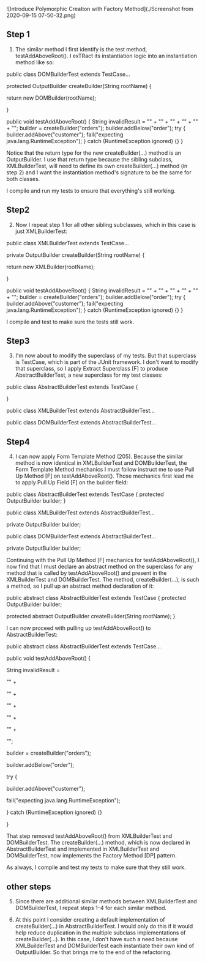 ![Introduce Polymorphic Creation with Factory Method](./Screenshot from 2020-09-15 07-50-32.png)

## Step 1
1. The similar method I first identify is the test method, testAddAboveRoot(). I exTRact its instantiation logic into an instantiation method like so:

public class DOMBuilderTest extends TestCase...
  
protected OutputBuilder createBuilder(String rootName) {
    
return new DOMBuilder(rootName);
  
}

  public void testAddAboveRoot() {
    String invalidResult =
    "<orders>" +
      "<order>" +
      "</order>" +
    "</orders>" +
    "<customer>" +
    "</customer>";
    builder = 
createBuilder("orders");
    builder.addBelow("order");
    try {
      builder.addAbove("customer");
      fail("expecting java.lang.RuntimeException");
    } catch (RuntimeException ignored) {}
  }

Notice that the return type for the new createBuilder(…) method is an OutputBuilder. I use that return type because the sibling subclass, XMLBuilderTest, will need to define its own createBuilder(…) method (in step 2) and I want the instantiation method's signature to be the same for both classes.

I compile and run my tests to ensure that everything's still working.

## Step2
2. Now I repeat step 1 for all other sibling subclasses, which in this case is just XMLBuilderTest:

public class XMLBuilderTest extends TestCase...
  
private OutputBuilder createBuilder(String rootName) {
    
return new XMLBuilder(rootName);
  
}

  public void testAddAboveRoot() {
    String invalidResult =
    "<orders>" +
      "<order>" +
      "</order>" +
    "</orders>" +
    "<customer>" +
    "</customer>";
    builder = 
createBuilder("orders");
    builder.addBelow("order");
    try {
      builder.addAbove("customer");
      fail("expecting java.lang.RuntimeException");
    } catch (RuntimeException ignored) {}
  }

I compile and test to make sure the tests still work.

## Step3
3. I'm now about to modify the superclass of my tests. But that superclass is TestCase, which is part of the JUnit framework. I don't want to modify that superclass, so I apply Extract Superclass [F] to produce AbstractBuilderTest, a new superclass for my test classes:



public class AbstractBuilderTest extends TestCase {

}

public class XMLBuilderTest 
extends AbstractBuilderTest...

public class DOMBuilderTest 
extends AbstractBuilderTest...

## Step4
4. I can now apply Form Template Method (205). Because the similar method is now identical in XMLBuilderTest and DOMBuilderTest, the Form Template Method mechanics I must follow instruct me to use Pull Up Method [F] on testAddAboveRoot(). Those mechanics first lead me to apply Pull Up Field [F] on the builder field:

public class AbstractBuilderTest extends TestCase {
  protected OutputBuilder builder;
}

public class XMLBuilderTest extends AbstractBuilderTest...
  

private OutputBuilder builder;

public class DOMBuilderTest extends AbstractBuilderTest...
  

private OutputBuilder builder;


Continuing with the Pull Up Method [F] mechanics for testAddAboveRoot(), I now find that I must declare an abstract method on the superclass for any method that is called by testAddAboveRoot() and present in the XMLBuilderTest and DOMBuilderTest. The method, createBuilder(…), is such a method, so I pull up an abstract method declaration of it:

public 
abstract class AbstractBuilderTest extends TestCase {
  protected OutputBuilder builder;

  
protected abstract OutputBuilder createBuilder(String rootName);
}

I can now proceed with pulling up testAddAboveRoot() to AbstractBuilderTest:

public abstract class AbstractBuilderTest extends TestCase...
  
public void testAddAboveRoot() {
    
String invalidResult =
    
"<orders>" +
      
"<order>" +
      
"</order>" +
    
"</orders>" +
    
"<customer>" +
    
"</customer>";
    
builder = createBuilder("orders");
    
builder.addBelow("order");
    
try {
      
builder.addAbove("customer");
      
fail("expecting java.lang.RuntimeException");
    
} catch (RuntimeException ignored) {}
  
}


That step removed testAddAboveRoot() from XMLBuilderTest and DOMBuilderTest. The createBuilder(…) method, which is now declared in AbstractBuilderTest and implemented in XMLBuilderTest and DOMBuilderTest, now implements the Factory Method [DP] pattern.

As always, I compile and test my tests to make sure that they still work.

## other steps
5. Since there are additional similar methods between XMLBuilderTest and DOMBuilderTest, I repeat steps 1–4 for each similar method.

6. At this point I consider creating a default implementation of createBuilder(…) in AbstractBuilderTest. I would only do this if it would help reduce duplication in the multiple subclass implementations of createBuilder(…). In this case, I don't have such a need because XMLBuilderTest and DOMBuilderTest each instantiate their own kind of OutputBuilder. So that brings me to the end of the refactoring.